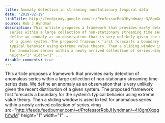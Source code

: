 ```yaml
---
title: Anomaly detection in streaming nonstationary temporal data
date: '2019-02-19'
linkTitle: http://feedproxy.google.com/~r/ProfessorRobJHyndman/~3/8gmXqqqhYwM/
source: Rob J Hyndman
description: This article proposes a framework that provides early detection of anomalous
  series within a large collection of non-stationary streaming time series data. We
  define an anomaly as an observation that is very unlikely given the recent distribution
  of a given system. The proposed framework first forecasts a boundary for the system&rsquo;s
  typical behavior using extreme value theory. Then a sliding window is used to test
  for anomalous series within a newly arrived collection of series.<img src="http://feeds.feedburner.com/~r/ProfessorRobJHyndman/~4/8gmXqqqhYwM"
  height="1" width="1" ...
disable_comments: true
---
```

This article proposes a framework that provides early detection of anomalous series within a large collection of non-stationary streaming time series data. We define an anomaly as an observation that is very unlikely given the recent distribution of a given system. The proposed framework first forecasts a boundary for the system&rsquo;s typical behavior using extreme value theory. Then a sliding window is used to test for anomalous series within a newly arrived collection of series.<img src="http://feeds.feedburner.com/~r/ProfessorRobJHyndman/~4/8gmXqqqhYwM" height="1" width="1" ...